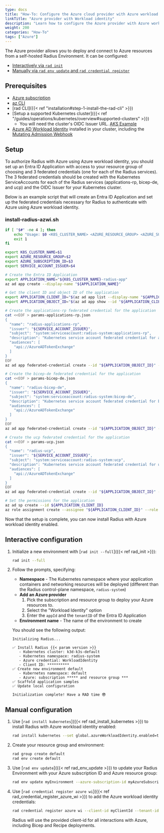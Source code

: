 ```yaml
---
type: docs
title: "How-To: Configure the Azure cloud provider with Azure workload identity"
linkTitle: "Azure provider with Workload identity"
description: "Learn how to configure the Azure provider with Azure workload identity for your Radius Environment"
weight: 200
categories: "How-To"
tags: ["Azure"]
---
```


The Azure provider allows you to deploy and connect to Azure resources from a self-hosted Radius Environment. It can be configured:

- [Interactively via `rad init`](#interactive-configuration)
- [Manually via `rad env update` and `rad credential register`](#manual-configuration)

## Prerequisites

- [Azure subscription](https://azure.com)
- [az CLI](https://aka.ms/azcli)
- [rad CLI]({{< ref "installation#step-1-install-the-rad-cli" >}})
- [Setup a supported Kubernetes cluster]({{< ref "/guides/operations/kubernetes/overview#supported-clusters" >}})
  - You will need the cluster's OIDC Issuer URL. [AKS Example](https://azure.github.io/azure-workload-identity/docs/installation/managed-clusters.html#azure-kubernetes-service-aks)
- [Azure AD Workload Identity](https://azure.github.io/azure-workload-identity/docs/installation.html) installed in your cluster, including the [Mutating Admission Webhook](https://azure.github.io/azure-workload-identity/docs/installation/mutating-admission-webhook.html)

## Setup

To authorize Radius with Azure using Azure workload identity, you should set up an Entra ID Application with access to your resource group of choosing and 3 federated credentials (one for each of the Radius services). The 3 federated credentials should be created with the Kubernetes ServiceAccounts for each of the Radius services (applications-rp, bicep-de, and ucp) and the OIDC Issuer for your Kubernetes cluster.

Below is an example script that will create an Entra ID Application and set up the federated credentials necessary for Radius to authenticate with Azure using Azure workload identity.

### install-radius-azwi.sh
```sh
if [ "$#" -ne 4 ]; then
    echo "Usage: $0 <K8S_CLUSTER_NAME> <AZURE_RESOURCE_GROUP> <AZURE_SUBSCRIPTION_ID> <OIDC_ISSUER_URL>"
    exit 1
fi

export K8S_CLUSTER_NAME=$1
export AZURE_RESOURCE_GROUP=$2
export AZURE_SUBSCRIPTION_ID=$3
export SERVICE_ACCOUNT_ISSUER=$4

# Create the Entra ID Application
export APPLICATION_NAME="${K8S_CLUSTER_NAME}-radius-app"
az ad app create --display-name "${APPLICATION_NAME}"

# Get the client ID and object ID of the application
export APPLICATION_CLIENT_ID="$(az ad app list --display-name "${APPLICATION_NAME}" --query [].appId -o tsv)"
export APPLICATION_OBJECT_ID="$(az ad app show --id "${APPLICATION_CLIENT_ID}" --query id -otsv)"

# Create the applications-rp federated credential for the application
cat <<EOF > params-applications-rp.json
{
  "name": "radius-applications-rp",
  "issuer": "${SERVICE_ACCOUNT_ISSUER}",
  "subject": "system:serviceaccount:radius-system:applications-rp",
  "description": "Kubernetes service account federated credential for applications-rp",
  "audiences": [
    "api://AzureADTokenExchange"
  ]
}
EOF
az ad app federated-credential create --id "${APPLICATION_OBJECT_ID}" --parameters @params-applications-rp.json

# Create the bicep-de federated credential for the application
cat <<EOF > params-bicep-de.json
{
  "name": "radius-bicep-de",
  "issuer": "${SERVICE_ACCOUNT_ISSUER}",
  "subject": "system:serviceaccount:radius-system:bicep-de",
  "description": "Kubernetes service account federated credential for bicep-de",
  "audiences": [
    "api://AzureADTokenExchange"
  ]
}
EOF
az ad app federated-credential create --id "${APPLICATION_OBJECT_ID}" --parameters @params-bicep-de.json

# Create the ucp federated credential for the application
cat <<EOF > params-ucp.json
{
  "name": "radius-ucp",
  "issuer": "${SERVICE_ACCOUNT_ISSUER}",
  "subject": "system:serviceaccount:radius-system:ucp",
  "description": "Kubernetes service account federated credential for ucp",
  "audiences": [
    "api://AzureADTokenExchange"
  ]
}
EOF
az ad app federated-credential create --id "${APPLICATION_OBJECT_ID}" --parameters @params-ucp.json

# Set the permissions for the application
az ad sp create --id ${APPLICATION_CLIENT_ID}
az role assignment create --assignee "${APPLICATION_CLIENT_ID}" --role "Owner" --scope "/subscriptions/${AZURE_SUBSCRIPTION_ID}/resourceGroups/${AZURE_RESOURCE_GROUP}"
```

Now that the setup is complete, you can now install Radius with Azure workload identity enabled.

## Interactive configuration

1. Initialize a new environment with [`rad init --full`]({{< ref rad_init >}}):

   ```bash
   rad init --full
   ```

1. Follow the prompts, specifying:
   - **Namespace** - The Kubernetes namespace where your application containers and networking resources will be deployed (different than the Radius control-plane namespace, `radius-system`)
   - **Add an Azure provider** 
      1. Pick the subscription and resource group to deploy your Azure resources to.
      2. Select the "Workload Identity" option
      3. Enter the `appId` and the `tenantID` of the Entra ID Application
   - **Environment name** - The name of the environment to create

   You should see the following output:

      ```
      Initializing Radius...

      ✅ Install Radius {{< param version >}}
         - Kubernetes cluster: k3d-k3s-default
         - Kubernetes namespace: radius-system
         - Azure credential: WorkloadIdentity                                                       
         - Client ID: **********
      ✅ Create new environment default
         - Kubernetes namespace: default
         - Azure: subscription ***** and resource group ***
      ✅ Scaffold application samples
      ✅ Update local configuration

      Initialization complete! Have a RAD time 😎
      ```

## Manual configuration


1. Use [`rad install kubernetes`]({{< ref rad_install_kubernetes >}}) to install Radius with Azure workload identity enabled:

    ```bash
    rad install kubernetes --set global.azureWorkloadIdentity.enabled=true
    ```

1. Create your resource group and environment:

    ```bash
    rad group create default
    rad env create default
    ```

1. Use [`rad env update`]({{< ref rad_env_update >}}) to update your Radius Environment with your Azure subscription ID and Azure resource group:

    ```bash
    rad env update myEnvironment --azure-subscription-id myAzureSubscriptionId --azure-resource-group  myAzureResourceGroup
    ```

1. Use [`rad credential register azure wi`]({{< ref rad_credential_register_azure_wi >}}) to add the Azure workload identity credentials:

    ```bash
    rad credential register azure wi --client-id myClientId --tenant-id myTenantId
    ```

    Radius will use the provided client-id for all interactions with Azure, including Bicep and Recipe deployments.
